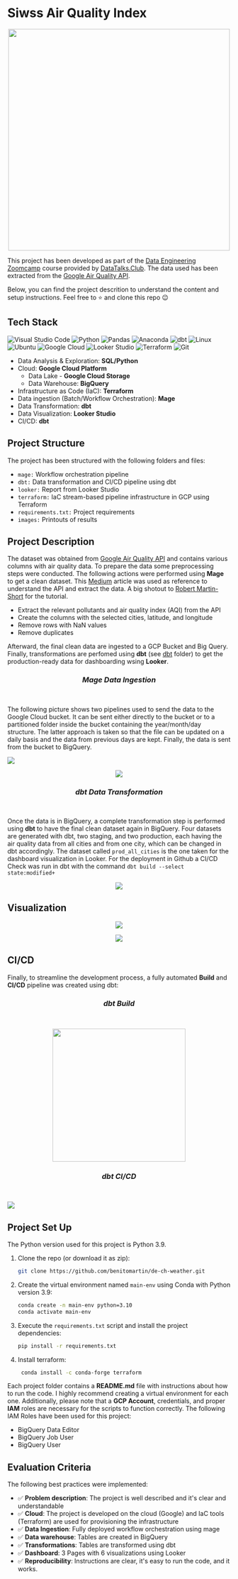 # Siwss Air Quality Index

<p align="center">
<img align="center" src="/images/airquality.png" height="500">
</p>

This project has been developed as part of the [Data Engineering Zoomcamp](https://github.com/DataTalksClub/data-engineering-zoomcamp) course provided by [DataTalks.Club](https://datatalks.club/). The data used has been extracted from the [Google Air Quality API](https://developers.google.com/maps/documentation/air-quality).

Below, you can find the project descrition to understand the content and setup instructions. Feel free to ⭐ and clone this repo 😉

## Tech Stack

![Visual Studio Code](https://img.shields.io/badge/Visual%20Studio%20Code-0078d7.svg?style=for-the-badge&logo=visual-studio-code&logoColor=white)
![Python](https://img.shields.io/badge/python-3670A0?style=for-the-badge&logo=python&logoColor=ffdd54)
![Pandas](https://img.shields.io/badge/pandas-%23150458.svg?style=for-the-badge&logo=pandas&logoColor=white)
![Anaconda](https://img.shields.io/badge/Anaconda-%2344A833.svg?style=for-the-badge&logo=anaconda&logoColor=white)
![dbt](https://img.shields.io/badge/dbt-FF694B.svg?style=for-the-badge&logo=dbt&logoColor=white)
![Linux](https://img.shields.io/badge/Linux-FCC624?style=for-the-badge&logo=linux&logoColor=white)
![Ubuntu](https://img.shields.io/badge/Ubuntu-E95420?style=for-the-badge&logo=ubuntu&logoColor=white)
![Google Cloud](https://img.shields.io/badge/GoogleCloud-%234285F4.svg?style=for-the-badge&logo=google-cloud&logoColor=white)
![Looker Studio](https://img.shields.io/badge/Looker-4285F4.svg?style=for-the-badge&logo=Looker&logoColor=white)
![Terraform](https://img.shields.io/badge/terraform-%235835CC.svg?style=for-the-badge&logo=terraform&logoColor=white)
![Git](https://img.shields.io/badge/git-%23F05033.svg?style=for-the-badge&logo=git&logoColor=white)


* Data Analysis & Exploration: **SQL/Python**
* Cloud: **Google Cloud Platform**
  * Data Lake - **Google Cloud Storage**
  * Data Warehouse: **BigQuery**
* Infrastructure as Code (IaC): **Terraform**
* Data ingestion (Batch/Workflow Orchestration): **Mage**
* Data Transformation: **dbt**
* Data Visualization: **Looker Studio**
* CI/CD: **dbt**

## Project Structure

The project has been structured with the following folders and files:

* `mage:` Workflow orchestration pipeline
* `dbt:` Data transformation and CI/CD pipeline using dbt
* `looker:` Report from Looker Studio
* `terraform:` IaC stream-based pipeline infrastructure in GCP using Terraform
* `requirements.txt:` Project requirements
* `images:` Printouts of results


## Project Description

The dataset was obtained from [Google Air Quality API](https://developers.google.com/maps/documentation/air-quality) and contains various columns with air quality data. To prepare the data some preprocessing steps were conducted. The following actions were performed using **Mage** to get a clean dataset. This [Medium](https://medium.com/towards-data-science/a-python-tool-for-fetching-air-pollution-data-from-google-maps-air-quality-apis-7cf58a7c63cb) article was used as reference to understand the API and extract the data. A big shotout to [Robert Martin-Short](https://github.com/rmartinshort) for the tutorial.

* Extract the relevant pollutants and air quality index (AQI) from the API
* Create the columns with the selected cities, latitude, and longitude
* Remove rows with NaN values
* Remove duplicates

Afterward, the final clean data are ingested to a GCP Bucket and Big Query. Finally, transformations are perfomed using **dbt** (see [dbt](./dbt) folder) to get the production-ready data for dashboarding wsing **Looker**.



<h3 align="center"><i>Mage Data Ingestion</i></h3>
&nbsp;

The following picture shows two pipelines used to send the data to the Google Cloud bucket. It can be sent either directly to the bucket or to a partitioned folder inside the bucket containing the year/month/day structure. The latter approach is taken so that the file can be updated on a daily basis and the data from previous days are kept. Finally, the data is sent from the bucket to BigQuery.

<p>
    <img src="/images/weather_to_gcs_parquet.png"/>
</p>

<p align="center">
    <img src="/images/gcs_to_bq.png"/>
</p>

<h3 align="center"><i>dbt Data Transformation</i></h3>
&nbsp;

Once the data is in BigQuery, a complete transformation step is performed using **dbt** to have the final clean dataset again in BigQuery. Four datasets are generated with dbt, two staging, and two production, each having the air quality data from all cities and from one city, which can be changed in dbt accordingly. The dataset called `prod_all_cities` is the one taken for the dashboard visualization in Looker. For the deployment in Github a CI/CD Check was run in dbt with the command `dbt build --select state:modified+`

<p align="center">
    <img src="/images/dbt.png"/>
</p>

## Visualization


<p align="center">
    <img src="/images/air7days.png"/>
</p>

<p align="center">
    <img src="/images/aqi7days.png"/>
</p>

## CI/CD

Finally, to streamline the development process, a fully automated **Build** and **CI/CD** pipeline was created using dbt:

<h3 align="center"><i>dbt Build</i></h3>
&nbsp;

<p align="center">
<img src="/images/dbt2.png" height="300">
</p>

<h3 align="center"><i>dbt CI/CD</i></h3>
&nbsp;

<p>
    <img src="/images/dbt.png"/>
</p>


## Project Set Up

The Python version used for this project is Python 3.9.

1. Clone the repo (or download it as zip):

   ```bash
   git clone https://github.com/benitomartin/de-ch-weather.git
   ```

2. Create the virtual environment named `main-env` using Conda with Python version 3.9:

   ```bash
   conda create -n main-env python=3.10
   conda activate main-env
   ```

3. Execute the `requirements.txt` script and install the project dependencies:

    ```bash
    pip install -r requirements.txt

    ```

4. Install terraform:

   ```bash
    conda install -c conda-forge terraform
    ```

Each project folder contains a **README.md** file with instructions about how to run the code. I highly recommend creating a virtual environment for each one. Additionally, please note that a **GCP Account**, credentials, and proper **IAM** roles are necessary for the scripts to function correctly. The following IAM Roles have been used for this project:

* BigQuery Data Editor
* BigQuery Job User
* BigQuery User

## Evaluation Criteria

The following best practices were implemented:

- :white_check_mark: **Problem description**: The project is well described and it's clear and understandable
- :white_check_mark: **Cloud**: The project is developed on the cloud (Google) and IaC tools (Terraform) are used for provisioning the infrastructure
- :white_check_mark: **Data Ingestion**: Fully deployed workflow orchestration using mage
- :white_check_mark: **Data warehouse**: Tables are created in BigQuery
- :white_check_mark: **Transformations**: Tables are transformed using dbt
- :white_check_mark: **Dashboard**: 3 Pages with 6 visualizations using Looker
- :white_check_mark: **Reproducibility**: Instructions are clear, it's easy to run the code, and it works. 
